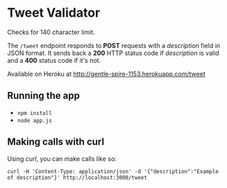 # Tweet Validator

Checks for 140 character limit.

The `/tweet` endpoint responds to **POST** requests with a
*description* field in JSON format.
It sends back a
**200** HTTP status code if *description* is valid and a **400** status code
if it's not.

Available on Heroku at <http://gentle-spire-1153.herokuapp.com/tweet>

## Running the app

* `npm install`
* `node app.js`

## Making calls with curl

Using *curl*, you can make calls like so:

`curl -H 'Content-Type: application/json' -d '{"description":"Example of description"}' http://localhost:3000/tweet`